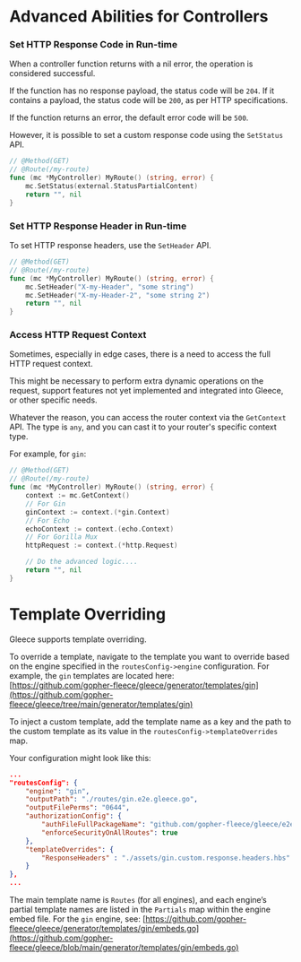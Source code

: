 # Advanced Abilities for Controllers

### Set HTTP Response Code in Run-time

When a controller function returns with a nil error, the operation is considered successful.

If the function has no response payload, the status code will be `204`. If it contains a payload, the status code will be `200`, as per HTTP specifications.

If the function returns an error, the default error code will be `500`.

However, it is possible to set a custom response code using the `SetStatus` API.

```go
// @Method(GET)
// @Route(/my-route)
func (mc *MyController) MyRoute() (string, error) {
	mc.SetStatus(external.StatusPartialContent)
	return "", nil
}
```

### Set HTTP Response Header in Run-time

To set HTTP response headers, use the `SetHeader` API.

```go
// @Method(GET)
// @Route(/my-route)
func (mc *MyController) MyRoute() (string, error) {
	mc.SetHeader("X-my-Header", "some string")
	mc.SetHeader("X-my-Header-2", "some string 2")
	return "", nil
}
```

### Access HTTP Request Context

Sometimes, especially in edge cases, there is a need to access the full HTTP request context.

This might be necessary to perform extra dynamic operations on the request, support features not yet implemented and integrated into Gleece, or other specific needs.

Whatever the reason, you can access the router context via the `GetContext` API. The type is `any`, and you can cast it to your router's specific context type.

For example, for `gin`:
```go
// @Method(GET)
// @Route(/my-route)
func (mc *MyController) MyRoute() (string, error) {
	context := mc.GetContext()
    // For Gin
	ginContext := context.(*gin.Context)
    // For Echo
    echoContext := context.(echo.Context)
    // For Gorilla Mux
    httpRequest := context.(*http.Request)

    // Do the advanced logic....
	return "", nil
}
```

# Template Overriding

Gleece supports template overriding.

To override a template, navigate to the template you want to override based on the engine specified in the `routesConfig->engine` configuration. For example, the `gin` templates are located here:  
[https://github.com/gopher-fleece/gleece/generator/templates/gin](https://github.com/gopher-fleece/gleece/tree/main/generator/templates/gin)

To inject a custom template, add the template name as a key and the path to the custom template as its value in the `routesConfig->templateOverrides` map.

Your configuration might look like this:

```json
...
"routesConfig": {
    "engine": "gin",
    "outputPath": "./routes/gin.e2e.gleece.go",
    "outputFilePerms": "0644",
    "authorizationConfig": {
        "authFileFullPackageName": "github.com/gopher-fleece/gleece/e2e/gin/auth",
        "enforceSecurityOnAllRoutes": true
    },
    "templateOverrides": {
        "ResponseHeaders" : "./assets/gin.custom.response.headers.hbs"
    }
},
...
```

The main template name is `Routes` (for all engines), and each engine’s partial template names are listed in the `Partials` map within the engine embed file. For the `gin` engine, see: [https://github.com/gopher-fleece/gleece/generator/templates/gin/embeds.go](https://github.com/gopher-fleece/gleece/blob/main/generator/templates/gin/embeds.go)  

